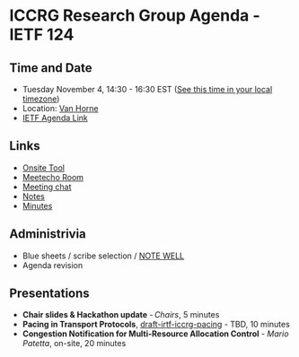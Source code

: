 # ICCRG Research Group Agenda - IETF 124

## Time and Date
* Tuesday November 4, 14:30 - 16:30 EST ([See this time in your local timezone](https://www.timeanddate.com/worldclock/fixedtime.html?msg=ICCRG+at+IETF+124&iso=20251104T1430&p1=165&ah=2))
* Location: [Van Horne](https://datatracker.ietf.org/meeting/124/floor-plan?room=van-horne)
* [IETF Agenda Link](https://datatracker.ietf.org/meeting/124/agenda/?show=iccrg)

## Links

* [Onsite Tool](https://meetings.conf.meetecho.com/onsite124/?group=iccrg&short=iccrg&item=1)
* [Meetecho Room](https://meetings.conf.meetecho.com/ietf124/?group=iccrg&short=iccrg&item=1)
* [Meeting chat](https://zulip.ietf.org/#narrow/stream/iccrg)
* [Notes](https://notes.ietf.org/notes-ietf-124-iccrg)
* [Minutes](https://datatracker.ietf.org/doc/minutes-124-iccrg/)

## Administrivia

* Blue sheets / scribe selection / [NOTE WELL](https://www.irtf.org/policies/irtf-note-well-2021-05.pdf) 
* Agenda revision

## Presentations

- **Chair slides & Hackathon update** - _Chairs_, 5 minutes
- **Pacing in Transport Protocols**, [draft-irtf-iccrg-pacing](https://datatracker.ietf.org/doc/draft-irtf-iccrg-pacing/) - TBD, 10 minutes
- **Congestion Notification for Multi-Resource Allocation Control** - _Mario Patetta_, on-site, 20 minutes




